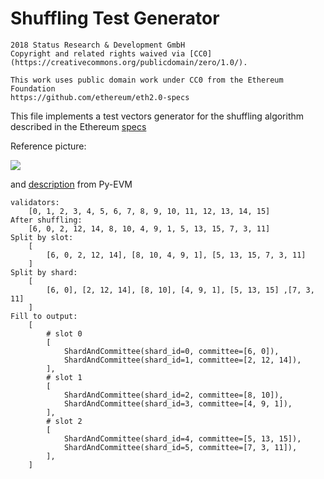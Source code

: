 # Shuffling Test Generator

```
2018 Status Research & Development GmbH
Copyright and related rights waived via [CC0](https://creativecommons.org/publicdomain/zero/1.0/).

This work uses public domain work under CC0 from the Ethereum Foundation
https://github.com/ethereum/eth2.0-specs
```


This file implements a test vectors generator for the shuffling algorithm described in the Ethereum
[specs](https://github.com/ethereum/eth2.0-specs/blob/2983e68f0305551083fac7fcf9330c1fc9da3411/specs/core/0_beacon-chain.md#get_new_shuffling)



Reference picture: 

![](https://vitalik.ca/files/ShuffleAndAssign.png)

and [description](https://github.com/ethereum/py-evm/blob/f2d0d5d187400ba46a6b8f5b1f1c9997dc7fbb5a/eth/beacon/helpers.py#L272-L344) from Py-EVM

```
validators:
    [0, 1, 2, 3, 4, 5, 6, 7, 8, 9, 10, 11, 12, 13, 14, 15]
After shuffling:
    [6, 0, 2, 12, 14, 8, 10, 4, 9, 1, 5, 13, 15, 7, 3, 11]
Split by slot:
    [
        [6, 0, 2, 12, 14], [8, 10, 4, 9, 1], [5, 13, 15, 7, 3, 11]
    ]
Split by shard:
    [
        [6, 0], [2, 12, 14], [8, 10], [4, 9, 1], [5, 13, 15] ,[7, 3, 11]
    ]
Fill to output:
    [
        # slot 0
        [
            ShardAndCommittee(shard_id=0, committee=[6, 0]),
            ShardAndCommittee(shard_id=1, committee=[2, 12, 14]),
        ],
        # slot 1
        [
            ShardAndCommittee(shard_id=2, committee=[8, 10]),
            ShardAndCommittee(shard_id=3, committee=[4, 9, 1]),
        ],
        # slot 2
        [
            ShardAndCommittee(shard_id=4, committee=[5, 13, 15]),
            ShardAndCommittee(shard_id=5, committee=[7, 3, 11]),
        ],
    ]
```